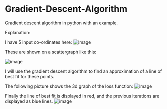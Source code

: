# Gradient-Descent-Algorithm
Gradient descent algorithm in python with an example.

Explanation:

I have 5 input co-ordinates here:
![image](https://github.com/arjy143/Gradient-Descent-Algorithm/assets/115239359/72772a79-cda3-4996-9568-e301bc36cc9f)

These are shown on a scattergraph like this: 

![image](https://github.com/arjy143/Gradient-Descent-Algorithm/assets/115239359/8206d2ba-967b-4b5b-8ec1-b00079a95ea4)

I will use the gradient descent algorithm to find an approximation of a line of best fit for these points.

The following picture shows the 3d graph of the loss function: 
![image](https://github.com/arjy143/Gradient-Descent-Algorithm/assets/115239359/fbbd320c-ad18-488c-966b-c92355bf2c04)

Finally the line of best fit is displayed in red, and the previous iterations are displayed as blue lines.
![image](https://github.com/arjy143/Gradient-Descent-Algorithm/assets/115239359/c711777f-c3f8-402d-b89c-8b0b0452b03b)


